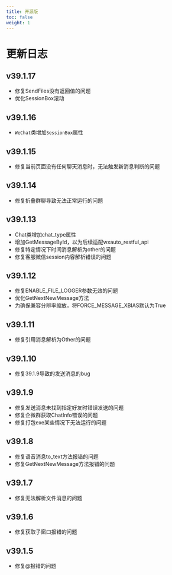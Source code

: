 ```yaml
---
title: 开源版
toc: false
weight: 1
---
```

# 更新日志

## v39.1.17

- 修复SendFiles没有返回值的问题
- 优化SessionBox滚动

## v39.1.16

- `WeChat`类增加`SessionBox`属性

## v39.1.15

- 修复当前页面没有任何聊天消息时，无法触发新消息判断的问题

## v39.1.14

- 修复折叠群聊导致无法正常运行的问题

## v39.1.13

- Chat类增加chat_type属性
- 增加GetMessageById，以为后续适配wxauto_restful_api
- 修复特定情况下时间消息解析为other的问题
- 修复客服微信session内容解析错误的问题

## v39.1.12

- 修复ENABLE_FILE_LOGGER参数无效的问题
- 优化GetNextNewMessage方法
- 为确保兼容分辨率缩放，将FORCE_MESSAGE_XBIAS默认为True

## v39.1.11

- 修复引用消息解析为Other的问题

## v39.1.10

- 修复39.1.9导致的发送消息的bug

## v39.1.9

- 修复发送消息未找到指定好友时错误发送的问题
- 修复企微群获取ChatInfo错误的问题
- 修复打包exe某些情况下无法运行的问题

## v39.1.8

- 修复语音消息to_text方法报错的问题
- 修复GetNextNewMessage方法报错的问题

## v39.1.7

- 修复无法解析文件消息的问题

## v39.1.6

- 修复获取子窗口报错的问题

## v39.1.5

- 修复@报错的问题